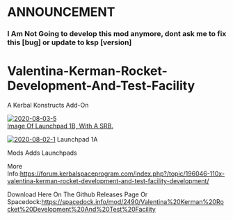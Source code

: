 # ANNOUNCEMENT
### I Am Not Going to develop this mod anymore, dont ask me to fix this [bug] or update to ksp [version]
# Valentina-Kerman-Rocket-Development-And-Test-Facility
A Kerbal Konstructs Add-On

<a href="https://ibb.co/cxbXJN7"><img src="https://i.ibb.co/R7h42CV/2020-08-03-5.png" alt="2020-08-03-5" border="0"></a><br /><a target='_blank' href='https://imgbb.com/'>Image Of Launchpad 1B, With A SRB.</a><br />

<a href="https://ibb.co/zVBszgs"><img src="https://i.ibb.co/1GPZkNZ/2020-08-02-1.png" alt="2020-08-02-1" border="0"></a>
Launchpad 1A

Mods Adds Launchpads

More Info:https://forum.kerbalspaceprogram.com/index.php?/topic/196046-110x-valentina-kerman-rocket-development-and-test-facility-development/

Download Here On The Github Releases Page Or
Spacedock:https://spacedock.info/mod/2490/Valentina%20Kerman%20Rocket%20Development%20And%20Test%20Facility
